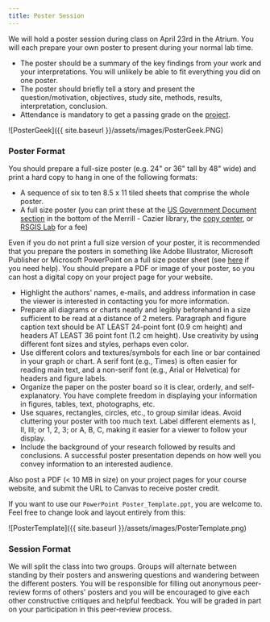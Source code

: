 ```yaml
---
title: Poster Session
---
```


We will hold a poster session during class on April 23rd in the Atrium. You will each prepare your own poster to present during your normal lab time.

- The poster should be a summary of the key findings from your work and your interpretations. You will unlikely be able to fit everything you did on one poster.
- The poster should briefly tell a story and present the question/motivation, objectives, study site, methods, results, interpretation, conclusion.
- Attendance is mandatory to get a passing grade on the [project](http://gis.joewheaton.org/assignments/project).

![PosterGeek]({{ site.baseurl }}/assets/images/PosterGeek.PNG)

### Poster Format

You should prepare a full-size poster (e.g. 24" or 36" tall  by 48" wide) and print a hard copy to hang in one of the following formats: 

- A sequence of six to ten 8.5 x 11 tiled sheets that comprise the whole poster.
- A full size poster (you can print these at the [US Government Document section](http://library.usu.edu/govdocs/topo.php) in the bottom of the Merrill - Cazier library, the [copy center](http://www.usu.edu/pdp/?M=63), or [RSGIS Lab](http://www.gis.usu.edu/printing.html) for a fee)

Even if you do not print a full size version of your poster, it is recommended that you prepare the posters in something like Adobe Illustrator, Microsoft Publisher or Microsoft PowerPoint on a full size poster sheet (see [here](http://web.pdx.edu/~clarksk/poster.html) if you need help). You should prepare a PDF or image of your poster, so you can host a digital copy on your project page for your website.  

- Highlight the authors' names, e-mails, and address information in case the viewer is interested in contacting you for more information.
- Prepare all diagrams or charts neatly and legibly beforehand in a size sufficient to be read at a distance of 2 meters. Paragraph and figure caption text should be AT LEAST 24-point font (0.9 cm height) and headers AT LEAST 36 point font (1.2 cm height). Use creativity by using different font sizes and styles, perhaps even color.
- Use different colors and textures/symbols for each line or bar contained in your graph or chart. A serif font (e.g., Times) is often easier for reading main text, and a non-serif font (e.g., Arial or Helvetica) for headers and figure labels.
- Organize the paper on the poster board so it is clear, orderly, and self-explanatory. You have complete freedom in displaying your information in figures, tables, text, photographs, etc.
- Use squares, rectangles, circles, etc., to group similar ideas. Avoid cluttering your poster with too much text. Label different elements as I, II, III; or 1, 2, 3; or A, B, C, making it easier for a viewer to follow your display.
- Include the background of your research followed by results and conclusions. A successful poster presentation depends on how well you convey information to an interested audience.

Also post a PDF (< 10 MB in size) on your project pages for your course website, and submit the URL to Canvas to receive poster credit.

If you want to use our `PowerPoint Poster_Template.ppt`, you are welcome to. Feel free to change look and layout entirely from this:

![PosterTemplate]({{ site.baseurl }}/assets/images/PosterTemplate.png)

### Session Format

We will split the class into two  groups. Groups will alternate between standing by their posters and answering questions and wandering between the different posters. You will be responsible for filling out anonymous peer-review forms of others' posters and you will be encouraged to give each other constructive critiques and helpful feedback. You will be graded in part on your participation in this peer-review process. 

